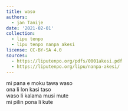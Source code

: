 ```yaml
---
title: waso
authors:
  - jan Tanije
date: '2021-02-01'
collection:
  - lipu tenpo
  - lipu tenpo nanpa akesi
license: CC-BY-SA 4.0
sources:
  - https://liputenpo.org/pdfs/0001akesi.pdf
  - https://liputenpo.org/lipu/nanpa-akesi/
---
```


mi pana e moku tawa waso\
ona li lon kasi taso\
waso li kalama musi mute\
mi pilin pona li kute